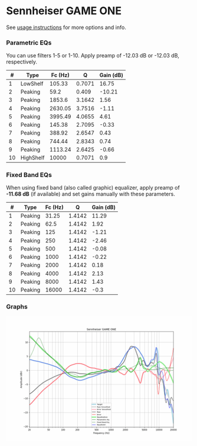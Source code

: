 # Sennheiser GAME ONE
See [usage instructions](https://github.com/jaakkopasanen/AutoEq#usage) for more options and info.

### Parametric EQs
You can use filters 1-5 or 1-10. Apply preamp of -12.03 dB or -12.03 dB, respectively.

|   # | Type      |   Fc (Hz) |      Q |   Gain (dB) |
|-----|-----------|-----------|--------|-------------|
|   1 | LowShelf  |    105.33 | 0.7071 |       16.75 |
|   2 | Peaking   |     59.2  | 0.409  |      -10.21 |
|   3 | Peaking   |   1853.6  | 3.1642 |        1.56 |
|   4 | Peaking   |   2630.05 | 3.7516 |       -1.11 |
|   5 | Peaking   |   3995.49 | 4.0655 |        4.61 |
|   6 | Peaking   |    145.38 | 2.7095 |       -0.33 |
|   7 | Peaking   |    388.92 | 2.6547 |        0.43 |
|   8 | Peaking   |    744.44 | 2.8343 |        0.74 |
|   9 | Peaking   |   1113.24 | 2.6425 |       -0.66 |
|  10 | HighShelf |  10000    | 0.7071 |        0.9  |

### Fixed Band EQs
When using fixed band (also called graphic) equalizer, apply preamp of **-11.68 dB** (if available) and set gains manually with these parameters.

|   # | Type    |   Fc (Hz) |      Q |   Gain (dB) |
|-----|---------|-----------|--------|-------------|
|   1 | Peaking |     31.25 | 1.4142 |       11.29 |
|   2 | Peaking |     62.5  | 1.4142 |        1.92 |
|   3 | Peaking |    125    | 1.4142 |       -1.21 |
|   4 | Peaking |    250    | 1.4142 |       -2.46 |
|   5 | Peaking |    500    | 1.4142 |       -0.08 |
|   6 | Peaking |   1000    | 1.4142 |       -0.22 |
|   7 | Peaking |   2000    | 1.4142 |        0.18 |
|   8 | Peaking |   4000    | 1.4142 |        2.13 |
|   9 | Peaking |   8000    | 1.4142 |        1.43 |
|  10 | Peaking |  16000    | 1.4142 |       -0.3  |

### Graphs
![](./Sennheiser%20GAME%20ONE.png)
